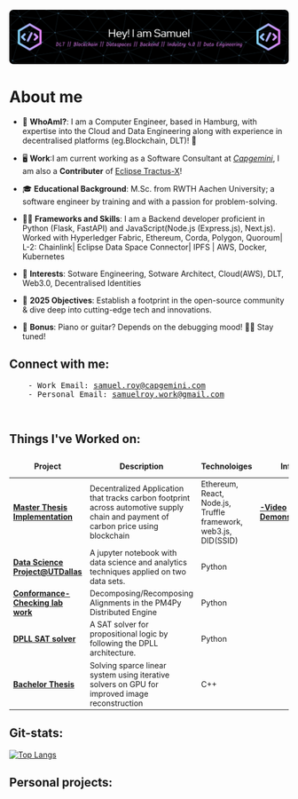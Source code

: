 [![Untitled](https://github.com/samuelroywork/samuelroywork/blob/main/github-header-image.png)][website]

# About me

- 🚀 **WhoAmI?**: I am a Computer Engineer, based in Hamburg, with expertise into the Cloud and Data Engineering along with experience in decentralised platforms (eg.Blockchain, DLT)! 🌌

- 🖥️ **Work**:I am current working as a Software Consultant at *[Capgemini](https://www.capgemini.com/)*, I am also a **Contributer** of [Eclipse Tractus-X](https://github.com/eclipse-tractusx)!

- 🎓 **Educational Background**: M.Sc. from RWTH Aachen University; a software engineer by training and with a passion for problem-solving.

- 👨‍💻 **Frameworks and Skills**: I am a Backend developer proficient in Python (Flask, FastAPI) and JavaScript(Node.js (Express.js), Next.js). Worked with Hyperledger Fabric, Ethereum, Corda, Polygon, Quoroum| L-2: Chainlink| Eclipse Data Space Connector| IPFS |  AWS, Docker, Kubernetes   

- 🌈 **Interests**: Sotware Engineering, Sotware Architect, Cloud(AWS), DLT, Web3.0, Decentralised Identities  
  
- 🎯 **2025 Objectives**: Establish a footprint in the open-source community & dive deep into cutting-edge tech and innovations.

- 🎵 **Bonus**: Piano or guitar? Depends on the debugging mood! 🎸🎹 Stay tuned!


## Connect with me:
<pre>
    - Work Email: <a href="mailto:samuel.roy@capgemini.com">samuel.roy@capgemini.com</a>
    - Personal Email: <a href="mailto:samuelroy.work@gmail.com">samuelroy.work@gmail.com</a>
</pre>


<br />

## Things I've Worked on:

<center>
<table>
  <thead align="center">
    <tr border: none;>
      <td><b>Project</b></td>
      <td><b>Description</b></td>
      <td><b>Technoloiges</b></td>
      <td><b>Info</b></td>
      <td><b>Hosted site</b></td>
    </tr>
  </thead>
  <tbody>
     <tr>
      <td><a href="https://github.com/samuelroywork/Master-thesis-implementation"><b>Master Thesis Implementation</b></a></td>
      <td>Decentralized Application that tracks carbon footprint across automotive supply chain and payment of carbon price using blockchain </td>
      <td>Ethereum, React, Node.js, Truffle framework, web3.js, DID(SSID)</td>
      <td><a href="https://www.youtube.com/watch?v=FgfQ_ImdZ9o"><b>-Video Demonstration</b></td>
      <td><a href="https://cold-bush-9716.on.fleek.co/"><b>IPFS hosted link</b></td>
    </tr>
   <tr>
      <td><a href="https://github.com/samuelroywork/DataScience-UTD"><b> Data Science Project@UTDallas</b></a></td>
      <td> A jupyter notebook with data science and analytics techniques applied on two data sets.</td>
      <td>Python</td>
      <td></td>
      <td><a href=""><b></b></td>
    </tr>
        <tr>
      <td><a href="https://github.com/samuelroywork/Conformance-Checking"><b> Conformance-Checking lab work</b></a></td>
      <td> Decomposing/Recomposing Alignments in the PM4Py Distributed Engine </td>
      <td>Python</td>
      <td></td>
      <td><a href=""><b></b></td>
  </tr>
    <tr>
      <td><a href="https://github.com/samuelroywork/DPLL-SAT-solver"><b> DPLL SAT solver</b></a></td>
      <td> A SAT solver for propositional logic by following the DPLL architecture. </td>
      <td>Python</td>
      <td></td>
      <td><a href=""><b></b></td>
  </tr>
   <tr>
      <td><a href="https://github.com/samuelroywork/bachelor-thesis"><b> Bachelor Thesis</b></a></td>
      <td> Solving sparce linear system using iterative solvers on GPU for improved image reconstruction</td>
      <td>C++</td>
      <td></td>
      <td><a href=""><b></b></td>
     </tr>
  </tbody>
</table>
</center>



[linkedin]: https://linkedin.com/in/samuel-roy-b10252192
[github]: https://github.com/samuelroywork
[website]:https://samuelroywork.github.io


## Git-stats:
[![Top Langs](https://github-readme-stats.vercel.app/api/top-langs/?username=samuelroywork&layout=compact)](https://github.com/anuraghazra/github-readme-stats)

## Personal projects:

<!---
samuelroywork/samuelroywork is a ✨ special ✨ repository because its `README.md` (this file) appears on your GitHub profile.
You can click the Preview link to take a look at your changes.
--->

